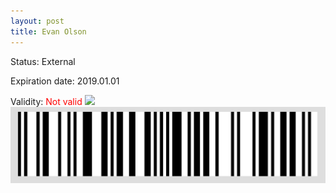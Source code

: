 ```yaml
---
layout: post
title: Evan Olson
---
```


Status: External

Expiration date: 2019.01.01

Validity: <font color="red"> Not valid</font> 
![](/members/img/Evan_Olson.png)
![](/members/img/bar.png)
